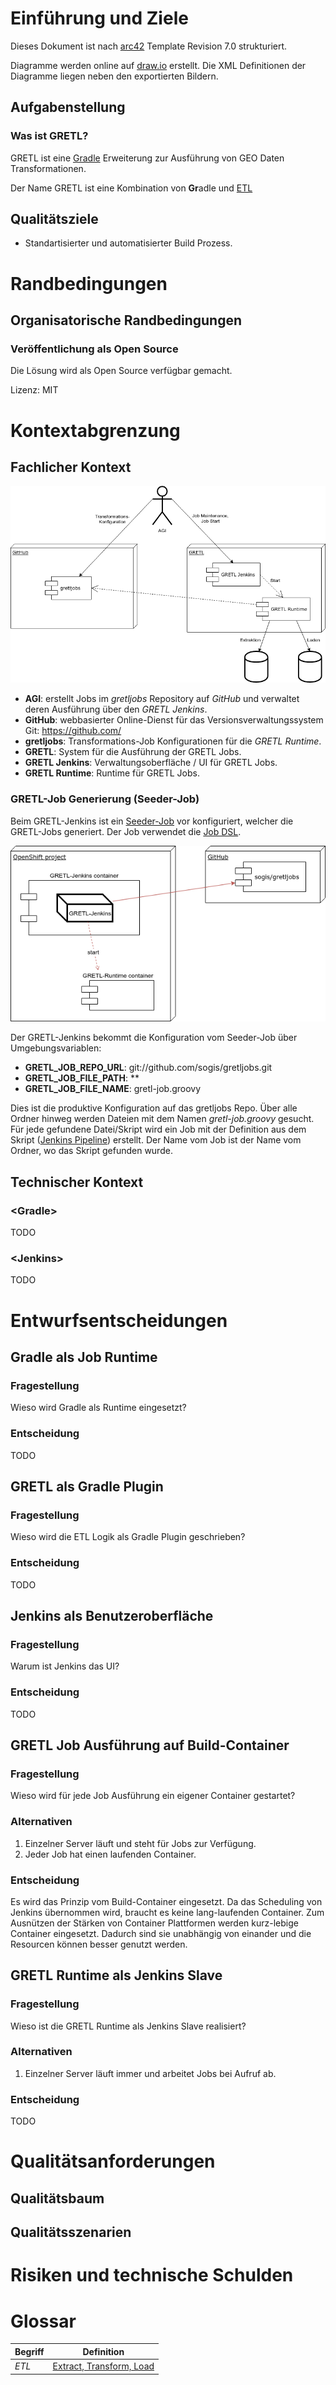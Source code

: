 Einführung und Ziele
====================

Dieses Dokument ist nach [arc42](http://www.arc42.de/) Template Revision 7.0 strukturiert.

Diagramme werden online auf [draw.io](https://www.draw.io/) erstellt.
Die XML Definitionen der Diagramme liegen neben den exportierten Bildern.

Aufgabenstellung
----------------

### Was ist GRETL?
GRETL ist eine [Gradle](https://gradle.org/) Erweiterung zur Ausführung von GEO Daten Transformationen.

Der Name GRETL ist eine Kombination von **Gr**adle und [ETL](https://de.wikipedia.org/wiki/ETL-Prozess)

Qualitätsziele
--------------
* Standartisierter und automatisierter Build Prozess.


Randbedingungen
===============

Organisatorische Randbedingungen
--------------------------------

### Veröffentlichung als Open Source
Die Lösung wird als Open Source verfügbar gemacht.

Lizenz: MIT


Kontextabgrenzung
=================

Fachlicher Kontext
------------------

![Business context](images/BusinessContext.png)

* **AGI**: erstellt Jobs im *gretljobs* Repository auf *GitHub* und verwaltet deren Ausführung über den *GRETL Jenkins*.
* **GitHub**: webbasierter Online-Dienst für das Versionsverwaltungssystem Git: <https://github.com/>
* **gretljobs**: Transformations-Job Konfigurationen für die *GRETL Runtime*.
* **GRETL**: System für die Ausführung der GRETL Jobs.
* **GRETL Jenkins**: Verwaltungsoberfläche / UI für GRETL Jobs.
* **GRETL Runtime**: Runtime für GRETL Jobs.

### GRETL-Job Generierung (Seeder-Job)
Beim GRETL-Jenkins ist ein [Seeder-Job](https://github.com/sogis/openshift-jenkins/blob/master/configuration/jobs/administration/jobs/gretl-job-generator/config.xml)
vor konfiguriert, welcher die GRETL-Jobs generiert. Der Job verwendet die [Job DSL](https://wiki.jenkins.io/display/JENKINS/Job+DSL+Plugin).

![Jenkins_Seeder_Job](images/Jenkins_Seeder_Job.png)

Der GRETL-Jenkins bekommt die Konfiguration vom Seeder-Job über Umgebungsvariablen:
* **GRETL_JOB_REPO_URL**: git://github.com/sogis/gretljobs.git
* **GRETL_JOB_FILE_PATH**: **
* **GRETL_JOB_FILE_NAME**: gretl-job.groovy

Dies ist die produktive Konfiguration auf das gretljobs Repo.
Über alle Ordner hinweg werden Dateien mit dem Namen *gretl-job.groovy* gesucht.
Für jede gefundene Datei/Skript wird ein Job mit der Definition aus dem Skript ([Jenkins Pipeline](https://jenkins.io/doc/book/pipeline/)) erstellt.
Der Name vom Job ist der Name vom Ordner, wo das Skript gefunden wurde.

Technischer Kontext
-------------------

### &lt;Gradle&gt;
TODO

### &lt;Jenkins&gt;
TODO

Entwurfsentscheidungen
======================

Gradle als Job Runtime
----------------------

### Fragestellung
Wieso wird Gradle als Runtime eingesetzt?

### Entscheidung
TODO

GRETL als Gradle Plugin
-----------------------

### Fragestellung
Wieso wird die ETL Logik als Gradle Plugin geschrieben?

### Entscheidung
TODO

Jenkins als Benutzeroberfläche
------------------------------

### Fragestellung
Warum ist Jenkins das UI?

### Entscheidung
TODO


GRETL Job Ausführung auf Build-Container
----------------------------------------

### Fragestellung
Wieso wird für jede Job Ausführung ein eigener Container gestartet?

### Alternativen
1. Einzelner Server läuft und steht für Jobs zur Verfügung.
2. Jeder Job hat einen laufenden Container.

### Entscheidung
Es wird das Prinzip vom Build-Container eingesetzt.
Da das Scheduling von Jenkins übernommen wird, braucht es keine lang-laufenden Container.
Zum Ausnützen der Stärken von Container Plattformen werden kurz-lebige Container eingesetzt.
Dadurch sind sie unabhängig von einander und die Resourcen können besser genutzt werden.


GRETL Runtime als Jenkins Slave
-------------------------------

### Fragestellung
Wieso ist die GRETL Runtime als Jenkins Slave realisiert?

### Alternativen
1. Einzelner Server läuft immer und arbeitet Jobs bei Aufruf ab.

### Entscheidung
TODO


Qualitätsanforderungen
======================

Qualitätsbaum
-------------

Qualitätsszenarien
------------------

Risiken und technische Schulden
===============================

Glossar
=======

| Begriff | Definition |
| --- | --- |
| *ETL* | [Extract, Transform, Load](https://de.wikipedia.org/wiki/ETL-Prozess) |
